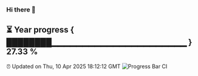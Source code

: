 ### Hi there 👋
⏳ Year progress { ████████▁▁▁▁▁▁▁▁▁▁▁▁▁▁▁▁▁▁▁▁▁▁ } 27.33 %
---
⏰ Updated on Thu, 10 Apr 2025 18:12:12 GMT
![Progress Bar CI](https://github.com/Moyi321/Moyi321/workflows/Progress%20Bar%20CI/badge.svg)

